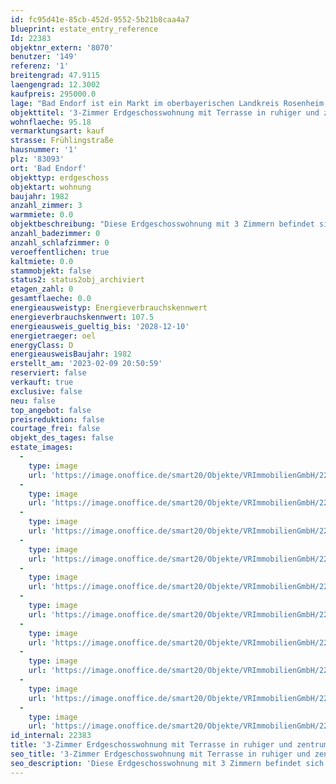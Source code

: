```yaml
---
id: fc95d41e-85cb-452d-9552-5b21b8caa4a7
blueprint: estate_entry_reference
Id: 22383
objektnr_extern: '8070'
benutzer: '149'
referenz: '1'
breitengrad: 47.9115
laengengrad: 12.3002
kaufpreis: 295000.0
lage: "Bad Endorf ist ein Markt im oberbayerischen Landkreis Rosenheim, der 1987 als Heilbad staatlich anerkannt wurde. Seit 1988 führt der Ort die Bezeichnung „Bad“ im Ortsnamen. Bad Endorf hat ca. 8.200 Einwohner. \r\n\r\nMitten im Chiemgau gelegen verfügt Bad Endorf über endlose Rad- und Wanderwege.  \r\nDie aus den Tiefen der Erde kommenden Jod-Thermalsole-Quellen werden in den Chiemgau-Thermen optimal aufbereitet und bieten eine perfekte Entspannung. Zusätzlichen Erholungswert bieten die Landschaftsschutzgebiete Simsee-Moos und das Naturschutzgebiet Eggstätt-Hemhofer Seenplatte. \r\n\r\nDer Bahnhof in Bad Endorf sorgt für optimale Verbindungen sowohl nach München als auch nach Salzburg. Die öffentlichen Busse in die umliegenden Gemeinden, sowie die Möglichkeit zum car-sharing starten ebenfalls vom Bahnhof.\r\nDie perfekte Infrastruktur mit verschiedenen Schulen, dem Ärtzehaus, Einzelhandel, Sportstätten, Freizeitangebot und einem großen gastronomischen Angebot, macht Bad Endorf zu einem attraktiven Wohnort. \r\n \r\nDurch das schnelle Internet  ist auch das Arbeiten aus dem home-office in Bad Endorf möglich."
objekttitel: '3-Zimmer Erdgeschosswohnung mit Terrasse in ruhiger und zentrumsnaher Lage von Bad Endorf'
wohnflaeche: 95.18
vermarktungsart: kauf
strasse: Frühlingstraße
hausnummer: '1'
plz: '83093'
ort: 'Bad Endorf'
objekttyp: erdgeschoss
objektart: wohnung
baujahr: 1982
anzahl_zimmer: 3
warmmiete: 0.0
objektbeschreibung: "Diese Erdgeschosswohnung mit 3 Zimmern befindet sich in einem solide gebauten Mehrfamilienhaus mit nur acht Parteien in einer sehr ruhigen zentralen Lage von Bad Endorf. Das Stadtzentrum sowie der Bahnhof sind in nur 5 Gehminuten erreichbar.\r\n\r\nDie sehr gut geschnittene Wohnung bietet ein großes Wohnzimmer mit direktem Zugang zu einer schön eingewachsenen Terrasse, die dadurch eine gute Privatsphäre offeriert. Zudem sind noch ein geräumiges Kinderzimmer, ein Schlafzimmer und eine sehr große Küche mit genügend Platz für einen Essbereich vorhanden. Außerdem bietet die 3-Zimmerwohnung noch ein Badezimmer mit Badewanne und einer separaten Dusche, sowie ein Gäste-WC und eine praktische Speisekammer mit direktem Zugang von der Küche. \r\n\r\nAufgrund der zahlreichen Fenster ist die Wohnung gut lichtdurchflutet und bietet eine helle und freundliche Atmosphäre. Die Wohnung sowie das Gebäude befinden sich in einem guten Zustand.\r\n\r\nAktuell ist diese Wohnung mit einer Nettokaltmiete von 8.400 Euro p.a. vermietet"
anzahl_badezimmer: 0
anzahl_schlafzimmer: 0
veroeffentlichen: true
kaltmiete: 0.0
stammobjekt: false
status2: status2obj_archiviert
etagen_zahl: 0
gesamtflaeche: 0.0
energieausweistyp: Energieverbrauchskennwert
energieverbrauchskennwert: 107.5
energieausweis_gueltig_bis: '2028-12-10'
energietraeger: oel
energyClass: D
energieausweisBaujahr: 1982
erstellt_am: '2023-02-09 20:50:59'
reserviert: false
verkauft: true
exclusive: false
neu: false
top_angebot: false
preisreduktion: false
courtage_frei: false
objekt_des_tages: false
estate_images:
  -
    type: image
    url: 'https://image.onoffice.de/smart20/Objekte/VRImmobilienGmbH/22383/4353219e-1b4d-4b28-9ee9-530204869ca7.jpg'
  -
    type: image
    url: 'https://image.onoffice.de/smart20/Objekte/VRImmobilienGmbH/22383/02b473bd-d86f-44b6-9e91-137fb292d4dd.jpg'
  -
    type: image
    url: 'https://image.onoffice.de/smart20/Objekte/VRImmobilienGmbH/22383/93ad8255-d065-4bab-b4dd-e2f415c2d3c5.jpg'
  -
    type: image
    url: 'https://image.onoffice.de/smart20/Objekte/VRImmobilienGmbH/22383/4a410cbc-58a8-4b69-ba69-feedd1a2eff8.jpg'
  -
    type: image
    url: 'https://image.onoffice.de/smart20/Objekte/VRImmobilienGmbH/22383/14703e84-0eed-418e-9b13-8f36d6208325.jpg'
  -
    type: image
    url: 'https://image.onoffice.de/smart20/Objekte/VRImmobilienGmbH/22383/aaf3fe9d-8c10-444d-a876-16cc353dd83d.jpg'
  -
    type: image
    url: 'https://image.onoffice.de/smart20/Objekte/VRImmobilienGmbH/22383/314aa372-fdf7-4c39-bdbe-6e696858a262.jpg'
  -
    type: image
    url: 'https://image.onoffice.de/smart20/Objekte/VRImmobilienGmbH/22383/cb85a1ac-4b94-4ff1-b889-43a218457a71.jpg'
  -
    type: image
    url: 'https://image.onoffice.de/smart20/Objekte/VRImmobilienGmbH/22383/100e8ed5-da7a-4772-b74a-4db8fe751cd2.jpg'
  -
    type: image
    url: 'https://image.onoffice.de/smart20/Objekte/VRImmobilienGmbH/22383/ad430e0a-3f42-4dbe-bf12-b8a5672e2b90.jpg'
id_internal: 22383
title: '3-Zimmer Erdgeschosswohnung mit Terrasse in ruhiger und zentrumsnaher Lage von Bad Endorf'
seo_title: '3-Zimmer Erdgeschosswohnung mit Terrasse in ruhiger und zentrumsnaher Lage von Bad Endorf'
seo_description: 'Diese Erdgeschosswohnung mit 3 Zimmern befindet sich in einem solide gebauten Mehrfamilienhaus mit nur acht Parteien in einer sehr ruhigen zentralen Lage von Ba'
---
```

